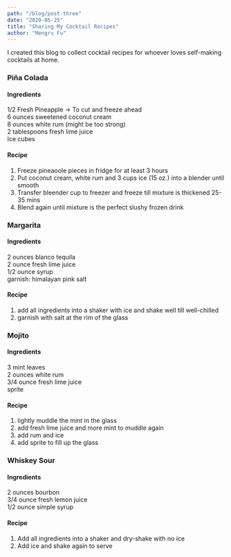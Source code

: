 ```yaml
---
path: "/blog/post-three"
date: "2020-05-25"
title: "Sharing My Cocktail Recipes" 
author: "Mengru Fu"
---
```


I created this blog to collect cocktail recipes for whoever loves self-making cocktails at home. 

### Piña Colada


#### Ingredients 
1/2 Fresh Pineapple -> To cut and freeze ahead <br/>
6 ounces sweetened coconut cream <br/>
8 ounces white rum (might be too strong) <br/>
2 tablespoons fresh lime juice <br/>
Ice cubes <br/>

#### Recipe
1. Freeze pineaoole pieces in fridge for at least 3 hours <br/>
2. Put coconut cream, white rum and 3 cups ice (15 oz.) into a blender until smooth <br/>
3. Transfer bleender cup to freezer and freeze till mixture is thickened 25-35 mins <br/>
4. Blend again until mixture is the perfect slushy frozen drink <br/>


### Margarita 


#### Ingredients 
2 ounces blanco tequila <br/>
2 ounce fresh lime juice <br/> 
1/2 ounce syrup <br/>
garnish: himalayan pink salt <br/>

#### Recipe
1. add all ingredients into a shaker with ice and shake well till well-chilled <br/>
2. garnish with salt at the rim of the glass <br/>




### Mojito


#### Ingredients 
3 mint leaves <br/>
2 ounces white rum <br/>
3/4 ounce fresh lime juice <br/>
sprite <br/>

#### Recipe
1. lightly muddle the mint in the glass <br/>
2. add fresh lime juice and more mint to muddle again <br/>
3. add rum and ice <br/>
4. add sprite to fill up the glass <br/>

### Whiskey Sour


#### Ingredients 
2 ounces bourbon <br/>
3/4 ounce fresh lemon juice <br/>
1/2 ounce simple syrup <br/>

#### Recipe
1. Add all ingredients into a shaker and dry-shake with no ice <br/>
2. Add ice and shake again to serve<br/>